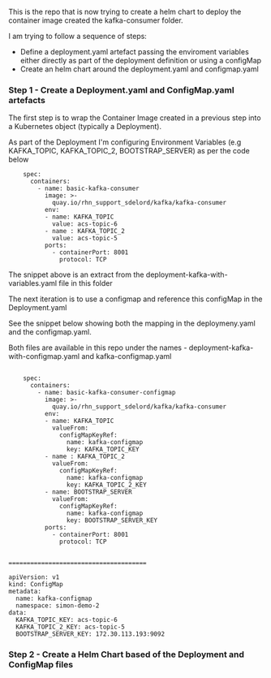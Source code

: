 This is the repo that is now trying to create a helm chart to deploy the container image created the kafka-consumer folder.

I am trying to follow a sequence of steps:

- Define a deployment.yaml artefact passing the enviroment variables either directly as part of the deployment definition or using a configMap
- Create an helm chart around the deployment.yaml and configmap.yaml

### Step 1 - Create a Deployment.yaml and ConfigMap.yaml artefacts

The first step is to wrap the Container Image created in a previous step into a Kubernetes object (typically a Deployment).

As part of the Deployment I'm configuring Environment Variables (e.g KAFKA_TOPIC, KAFKA_TOPIC_2, BOOTSTRAP_SERVER) as per the code below

```
    spec:
      containers:
        - name: basic-kafka-consumer
          image: >-
            quay.io/rhn_support_sdelord/kafka/kafka-consumer
          env:
          - name: KAFKA_TOPIC
            value: acs-topic-6
          - name : KAFKA_TOPIC_2
            value: acs-topic-5
          ports:
            - containerPort: 8001
              protocol: TCP

```
The snippet above is an extract from the deployment-kafka-with-variables.yaml file in this folder

The next iteration is to use a configmap and reference this configMap in the Deployment.yaml

See the snippet below showing both the mapping in the deploymeny.yaml and the configmap.yaml.

Both files are available in this repo under the names - deployment-kafka-with-configmap.yaml and kafka-configmap.yaml

```

    spec:
      containers:
        - name: basic-kafka-consumer-configmap
          image: >-
            quay.io/rhn_support_sdelord/kafka/kafka-consumer
          env:
          - name: KAFKA_TOPIC
            valueFrom:
              configMapKeyRef:
                name: kafka-configmap
                key: KAFKA_TOPIC_KEY
          - name : KAFKA_TOPIC_2
            valueFrom:
              configMapKeyRef:
                name: kafka-configmap
                key: KAFKA_TOPIC_2_KEY
          - name: BOOTSTRAP_SERVER
            valueFrom:
              configMapKeyRef:
                name: kafka-configmap
                key: BOOTSTRAP_SERVER_KEY
          ports:
            - containerPort: 8001
              protocol: TCP


======================================

apiVersion: v1
kind: ConfigMap
metadata:
  name: kafka-configmap
  namespace: simon-demo-2
data:
  KAFKA_TOPIC_KEY: acs-topic-6
  KAFKA_TOPIC_2_KEY: acs-topic-5
  BOOTSTRAP_SERVER_KEY: 172.30.113.193:9092

```


### Step 2 - Create a Helm Chart based of the Deployment and ConfigMap files

